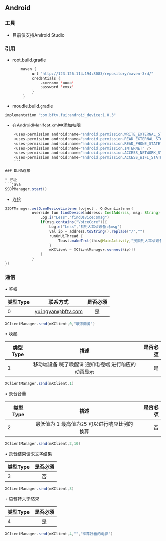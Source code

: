 ## Android

### 工具

* 目前仅支持Android Studio

### 引用

* root.build.gradle

```java
       maven {
            url "http://123.126.114.194:8083/repository/maven-3rd/"
            credentials {
                username 'xxxx'
                password 'xxxx'
            }
        }
```

* moudle.build.gradle
```java
implementation "com.bftv.fui:android_device:1.0.3"
```

* 在AndroidManifest.xml中添加权限
```java
    <uses-permission android:name="android.permission.WRITE_EXTERNAL_STORAGE" />
    <uses-permission android:name="android.permission.READ_EXTERNAL_STORAGE" />
    <uses-permission android:name="android.permission.READ_PHONE_STATE"/>
    <uses-permission android:name="android.permission.INTERNET" />
    <uses-permission android:name="android.permission.ACCESS_NETWORK_STATE" />
    <uses-permission android:name="android.permission.ACCESS_WIFI_STATE" />
    ```

### DLNA连接

* 寻址
```java
SSDPManager.start()
```

* 连接

```java
SSDPManager.setScanDeviceListener(object : OnScanListener{
            override fun findDevice(address: InetAddress, msg: String) {
                Log.i("Less","findDevice:$msg")
                if(msg.contains("VoiceCore")){
                    Log.e("Less","找到大耳朵设备:$msg")
                    val ip = address.toString().replace("/","")
                    runOnUiThread {
                        Toast.makeText(this@MainActivity,"搜索到大耳朵设备IP:$ip", Toast.LENGTH_SHORT).show()
                    }
                    mXClient = XClientManager.connect(ip)!!
                }
            }
})

```

### 通信

• 鉴权<br>

| 类型Type        | 联系方式           | 是否必须      |
| ------------- |:-------------:| :-------------:| 
| 0     | yulingyan@bftv.com | 是|

```java
XClientManager.send(mXClient,0,"联系商务")
```


• 唤起<br>

| 类型Type        | 描述           | 是否必须      |
| ------------- |:-------------:| -------------:| 
| 1     | 移动端设备 喊了唤醒词 通知电视端 进行响应的动画显示 | 是|
  
```java
XClientManager.send(mXClient,1)
```

• 录音音量<br>

| 类型Type        | 描述           | 是否必须      |
| ------------- |:-------------:| -------------:| 
| 2     | 最低值为 1 最高值为25 可以进行响应比例的换算 | 否|
  
```java
XClientManager.send(mXClient,2,10)
```


• 录音结束请求文字结果<br>

| 类型Type        |      是否必须      |
| ------------- |:-------------:| 
| 3     |  否|
  
```java
XClientManager.send(mXClient,3)
```

• 语音转文字结果<br>

| 类型Type        |      是否必须      |
| ------------- |:-------------:| 
| 4     |  是|
  
```java
XClientManager.send(mXClient,4,"","推荐好看的电影")
```
